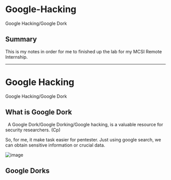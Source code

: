 # Google-Hacking
Google Hacking/Google Dork

## Summary

This is my notes in order for me to finished up the lab for my MCSI Remote Internship.
_______________________________________________________________________________________

# Google Hacking
Google Hacking/Google Dork

## What is Google Dork
 
A Google Dork/Google Dorking/Google hacking, is a valuable resource for security researchers. (Cp)

So, for me, it make task easier for pentester. Just using google search, we can obtain sensitive information or crucial data.

![image](https://user-images.githubusercontent.com/44063862/81821421-64491200-9564-11ea-84f9-ac52a449d433.png)

## Google Dorks
